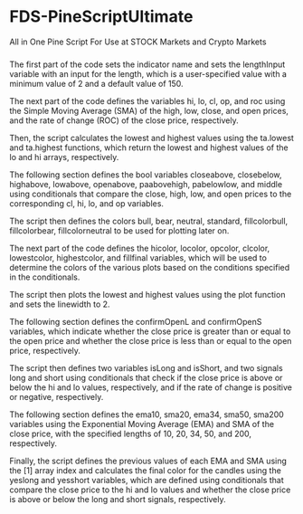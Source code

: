 # FDS-PineScriptUltimate
All in One Pine Script For Use at STOCK Markets and Crypto Markets

###
The first part of the code sets the indicator name and sets the lengthInput variable with an input for the length, which is a user-specified value with a minimum value of 2 and a default value of 150.

The next part of the code defines the variables hi, lo, cl, op, and roc using the Simple Moving Average (SMA) of the high, low, close, and open prices, and the rate of change (ROC) of the close price, respectively.

Then, the script calculates the lowest and highest values using the ta.lowest and ta.highest functions, which return the lowest and highest values of the lo and hi arrays, respectively.

The following section defines the bool variables closeabove, closebelow, highabove, lowabove, openabove, paabovehigh, pabelowlow, and middle using conditionals that compare the close, high, low, and open prices to the corresponding cl, hi, lo, and op variables.

The script then defines the colors bull, bear, neutral, standard, fillcolorbull, fillcolorbear, fillcolorneutral to be used for plotting later on.

The next part of the code defines the hicolor, locolor, opcolor, clcolor, lowestcolor, highestcolor, and fillfinal variables, which will be used to determine the colors of the various plots based on the conditions specified in the conditionals.

The script then plots the lowest and highest values using the plot function and sets the linewidth to 2.

The following section defines the confirmOpenL and confirmOpenS variables, which indicate whether the close price is greater than or equal to the open price and whether the close price is less than or equal to the open price, respectively.

The script then defines two variables isLong and isShort, and two signals long and short using conditionals that check if the close price is above or below the hi and lo values, respectively, and if the rate of change is positive or negative, respectively.

The following section defines the ema10, sma20, ema34, sma50, sma200 variables using the Exponential Moving Average (EMA) and SMA of the close price, with the specified lengths of 10, 20, 34, 50, and 200, respectively.

Finally, the script defines the previous values of each EMA and SMA using the [1] array index and calculates the final color for the candles using the yeslong and yesshort variables, which are defined using conditionals that compare the close price to the hi and lo values and whether the close price is above or below the long and short signals, respectively.
